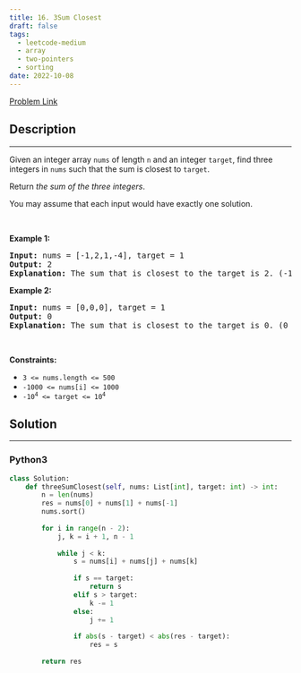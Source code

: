 ```yaml
---
title: 16. 3Sum Closest
draft: false
tags: 
  - leetcode-medium
  - array
  - two-pointers
  - sorting
date: 2022-10-08
---
```


[Problem Link](https://leetcode.com/problems/3sum-closest/)

## Description

---
<p>Given an integer array <code>nums</code> of length <code>n</code> and an integer <code>target</code>, find three integers in <code>nums</code> such that the sum is closest to <code>target</code>.</p>

<p>Return <em>the sum of the three integers</em>.</p>

<p>You may assume that each input would have exactly one solution.</p>

<p>&nbsp;</p>
<p><strong class="example">Example 1:</strong></p>

<pre>
<strong>Input:</strong> nums = [-1,2,1,-4], target = 1
<strong>Output:</strong> 2
<strong>Explanation:</strong> The sum that is closest to the target is 2. (-1 + 2 + 1 = 2).
</pre>

<p><strong class="example">Example 2:</strong></p>

<pre>
<strong>Input:</strong> nums = [0,0,0], target = 1
<strong>Output:</strong> 0
<strong>Explanation:</strong> The sum that is closest to the target is 0. (0 + 0 + 0 = 0).
</pre>

<p>&nbsp;</p>
<p><strong>Constraints:</strong></p>

<ul>
	<li><code>3 &lt;= nums.length &lt;= 500</code></li>
	<li><code>-1000 &lt;= nums[i] &lt;= 1000</code></li>
	<li><code>-10<sup>4</sup> &lt;= target &lt;= 10<sup>4</sup></code></li>
</ul>


## Solution

---
### Python3
``` py title='3sum-closest'
class Solution:
    def threeSumClosest(self, nums: List[int], target: int) -> int:
        n = len(nums)
        res = nums[0] + nums[1] + nums[-1]
        nums.sort()
        
        for i in range(n - 2):
            j, k = i + 1, n - 1
            
            while j < k:
                s = nums[i] + nums[j] + nums[k]
                
                if s == target:
                    return s
                elif s > target:
                    k -= 1
                else:
                    j += 1
                
                if abs(s - target) < abs(res - target):
                    res = s
        
        return res
```

